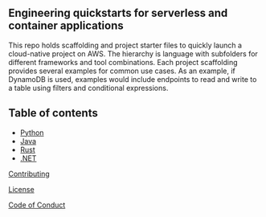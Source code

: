 ## Engineering quickstarts for serverless and container applications

This repo holds scaffolding and project starter files to quickly launch a cloud-native project on AWS.
The hierarchy is language with subfolders for different frameworks and tool combinations.
Each project scaffolding provides several examples for common use cases.
As an example, if DynamoDB is used, examples would include endpoints to read and write to a table using filters and conditional expressions.

## Table of contents
* [Python](python/README.md)
* [Java](java/readme.md)
* [Rust](rust/readme.md)
* [.NET](dotnet/readme.md)


[Contributing](CONTRIBUTING.md)

[License](LICENSE)

[Code of Conduct](CODE_OF_CONDUCT.md)
